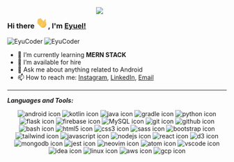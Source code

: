 
<img width="300px" align="right" src="https://media3.giphy.com/media/6vj5quVNRhoQw/giphy.gif?cid=ecf05e47pdsfw7onmqbup4bkywcbxv3xgkm2soa84arkq65s&rid=giphy.gif"/>

### Hi there <img alt="waving hand" width="27px" src="assets\Hi.gif" />, I'm [Eyuel!](https://www.linkedin.com/in/eyuel-daniel/)


  <img src="https://komarev.com/ghpvc/?username=elysium09&label=PROFILE+VIEWS&color=blue&style=for-the-badge" alt="EyuCoder" />
  <img title="Followers" src="https://img.shields.io/github/followers/eyucoder?color=blue&style=flat-square" alt="EyuCoder">

- 🌱 I’m currently learning **MERN STACK**                                
- 🤔 I’m available for hire
- 💬 Ask me about anything related to Android
- 📫 How to reach me: [Instagram](https://instagram.com/_sczr), [LinkedIn](https://linkedin.com/in/eyuel-daniel), [Email](mailto:eyueldaniel0921@gmail.com)                  


<hr style="height:2px;border-width:0;color:gray;background-color:gray">

***Languages and Tools:*** 

<div align="center">
  <img src="https://skillicons.dev/icons?i=androidstudio" width="50px" alt="android icon"/>
  <img src="https://skillicons.dev/icons?i=kotlin" width="50px" alt="kotlin icon"/>
  <img src="https://skillicons.dev/icons?i=java" width="50px" alt="java icon"/>
  <img src="https://skillicons.dev/icons?i=gradle" width="50px" alt="gradle icon"/>
  <img src="https://skillicons.dev/icons?i=python" width="50px" alt="python icon"/>
  <img src="https://skillicons.dev/icons?i=flask" width="50px" alt="flask icon"/>
  <img src="https://skillicons.dev/icons?i=firebase" width="50px" alt="firebase icon"/>
  <img src="https://skillicons.dev/icons?i=mysql" width="50px" alt="MySQL icon"/>
  <img src="https://skillicons.dev/icons?i=git" width="50px" alt="git icon"/>
  <img src="https://skillicons.dev/icons?i=github" width="50px" alt="github icon"/>
  <img src="https://skillicons.dev/icons?i=bash" width="50px" alt="bash icon"/>
  <img src="https://skillicons.dev/icons?i=html" width="50px" alt="html5 icon"/>
  <img src="https://skillicons.dev/icons?i=css" width="50px" alt="css3 icon"/>
  <img src="https://skillicons.dev/icons?i=sass" width="50px" alt="sass icon"/>
  <img src="https://skillicons.dev/icons?i=bootstrap" width="50px" alt="bootstrap icon"/>
  <img src="https://skillicons.dev/icons?i=tailwind" width="50px" alt="tailwind icon"/>
  <img src="https://skillicons.dev/icons?i=javascript" width="50px" alt="javascript icon"/>
  <img src="https://skillicons.dev/icons?i=nodejs" width="50px" alt="nodejs icon"/>
  <img src="https://skillicons.dev/icons?i=react" width="50px" alt="react icon"/>
  <img src="https://skillicons.dev/icons?i=d3" width="50px" alt="d3 icon"/>
  <img src="https://skillicons.dev/icons?i=mongodb" width="50px" alt="mongodb icon"/>
  <img src="https://skillicons.dev/icons?i=jest" width="50px" alt="jest icon"/>
  <img src="https://skillicons.dev/icons?i=neovim" width="50px" alt="neovim icon"/>
  <img src="https://skillicons.dev/icons?i=atom" width="50px" alt="atom icon"/>
  <img src="https://skillicons.dev/icons?i=vscode" width="50px" alt="vscode icon"/>
  <img src="https://skillicons.dev/icons?i=idea" width="50px" alt="idea icon"/>
  <img src="https://skillicons.dev/icons?i=linux" width="50px" alt="linux icon"/>
  <img src="https://skillicons.dev/icons?i=aws" width="50px" alt="aws icon"/>
  <img src="https://skillicons.dev/icons?i=gcp" width="50px" alt="gcp icon"/>
</div>

<!--<img align="center" src="https://github-readme-streak-stats.herokuapp.com/?user=eyucoder&theme=dark&hide_border=true"/>
  
  <a href="https://github.com/eyucoder">
  <img height="160em" src="https://github-readme-stats.vercel.app/api?username=eyucoder&hide=none&show_icons=true&theme=tokyonight&include_all_commits=true&count_private=true"/>
  <img height="160em" src="https://github-readme-stats.vercel.app/api/top-langs/?username=eyucoder&layout=compact&langs_count=7&theme=tokyonight"/>
  
<img width=800 src="https://github-profile-trophy.vercel.app/?username=eyucoder&theme=darkhub&no-frame=true&column=8"/>-->
